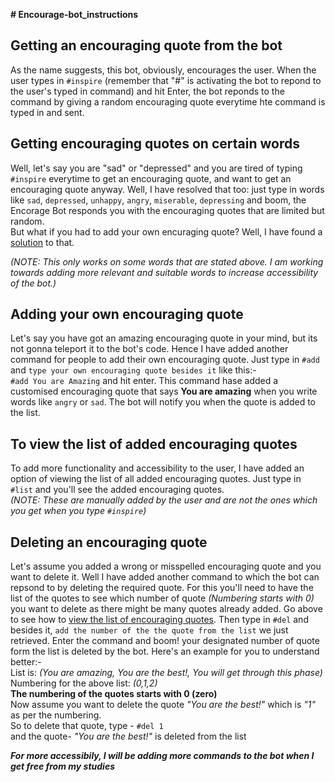 **# Encourage-bot_instructions**

## Getting an encouraging quote from the bot

As the name suggests, this bot, obviously, encourages the user. When the user types in `#inspire` (remember that "#" is activating the bot to repond to the user's typed in command) and hit Enter, the bot reponds to the command by giving a random encouraging quote everytime hte command is typed in and sent.


## Getting encouraging quotes on certain words

Well, let's say you are "sad" or "depressed" and you are tired of typing `#inspire` everytime to get an encouraging quote, and want to get an encouraging quote anyway. Well, I have resolved that too: just type in words like `sad`, `depressed`, `unhappy`, `angry`, `miserable`, `depressing` and boom, the Encorage Bot responds you with the encouraging quotes that are limited but random. <br/>
But what if you had to add your own encuraging quote? Well, I have found a [solution](https://github.com/kb0207/Encourage-bot_instructions/blob/main/README.md#adding-your-own-encouraging-quote) to that. <br/>

_(NOTE: This only works on some words that are stated above. I am working towards adding more relevant and suitable words to increase accessibility of the bot.)_

## Adding your own encouraging quote

Let's say you have got an amazing encouraging quote in your mind, but its not gonna teleport it to the bot's code. Hence I have added another command for people to add their own encouraging quote. Just type in `#add` and `type your own encouraging quote besides it` like this:- <br/>
`#add You are Amazing` and hit enter. This command hase added a customised encouraging quote that says **You are amazing** when you write words like `angry` or `sad`. The bot will notify you when the quote is added to the list. 

## To view the list of added encouraging quotes 

To add more functionality and accessibility to the user, I have added an option of viewing the list of all added encouraging quotes. Just type in `#list` and you'll see the added encouraging quotes. <br/>
_(NOTE: These are manually added by the user and are not the ones which you get when you type `#inspire`)_

## Deleting an encouraging quote

Let's assume you added a wrong or misspelled encouraging quote and you want to delete it. Well I have added another command to which the bot can repsond to by deleting the required quote. For this you'll need to have the list of the quotes to see which number of quote _(Numbering starts with 0)_ you want to delete as there might be many quotes already added. Go above to see how to [view the list of encouraging quotes](https://github.com/kb0207/Encourage-bot_instructions/blob/main/README.md#to-view-the-list-of-added-encouraging-quotes). Then type in `#del` and besides it, `add the number of the the quote from the list` we just retrieved. Enter the command and boom! your designated number of quote form the list is deleted by the bot. Here's an example for you to understand better:- <br/>
List is:
*(You are amazing, You are the best!, You will get through this phase)* <br/>
Numbering for the above list: *(0,1,2)* <br/>
**The numbering of the quotes starts with 0 (zero)** <br/>
Now assume you want to delete the quote *"You are the best!"* which is *"1"* as per the numbering.<br/> 
So to delete that quote, type - `#del 1` <br/>
and the quote- *"You are the best!"* is deleted from the list
<br/>

***For more accessibily, I will be adding more commands to the bot when I get free from my studies***
